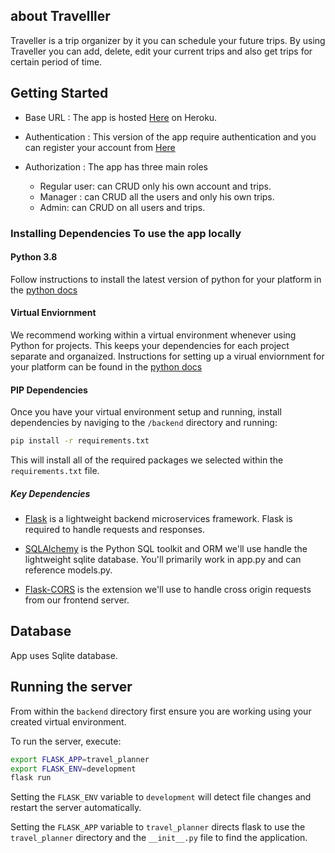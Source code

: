 ## about Travelller

Traveller is a trip organizer by it you can schedule your future trips.
By using Traveller you can add, delete, edit your current trips and also get
trips for certain period of time.

## Getting Started

- Base URL : The app is hosted [Here](https://flask-travel-planner.herokuapp.com/) on Heroku.

- Authentication : This version of the app require authentication and you can register your account from [Here](https://flask-travel-planner.herokuapp.com/register)

- Authorization : The app has three main roles

  - Regular user: can CRUD only his own account and trips.
  - Manager : can CRUD all the users and only his own trips.
  - Admin: can CRUD on all users and trips.

### Installing Dependencies To use the app locally

#### Python 3.8

Follow instructions to install the latest version of python for your platform in the [python docs](https://docs.python.org/3/using/unix.html#getting-and-installing-the-latest-version-of-python)

#### Virtual Enviornment

We recommend working within a virtual environment whenever using Python for projects. This keeps your dependencies for each project separate and organaized. Instructions for setting up a virual enviornment for your platform can be found in the [python docs](https://packaging.python.org/guides/installing-using-pip-and-virtual-environments/)

#### PIP Dependencies

Once you have your virtual environment setup and running, install dependencies by naviging to the `/backend` directory and running:

```bash
pip install -r requirements.txt
```

This will install all of the required packages we selected within the `requirements.txt` file.

##### Key Dependencies

- [Flask](http://flask.pocoo.org/) is a lightweight backend microservices framework. Flask is required to handle requests and responses.

- [SQLAlchemy](https://www.sqlalchemy.org/) is the Python SQL toolkit and ORM we'll use handle the lightweight sqlite database. You'll primarily work in app.py and can reference models.py.

- [Flask-CORS](https://flask-cors.readthedocs.io/en/latest/#) is the extension we'll use to handle cross origin requests from our frontend server.

## Database

App uses Sqlite database.

## Running the server

From within the `backend` directory first ensure you are working using your created virtual environment.

To run the server, execute:

```bash
export FLASK_APP=travel_planner
export FLASK_ENV=development
flask run
```

Setting the `FLASK_ENV` variable to `development` will detect file changes and restart the server automatically.

Setting the `FLASK_APP` variable to `travel_planner` directs flask to use the `travel_planner` directory and the `__init__.py` file to find the application.
